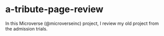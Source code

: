 # a-tribute-page-review
In this Microverse (@microverseinc) project, I review my old project from the admission trials.
